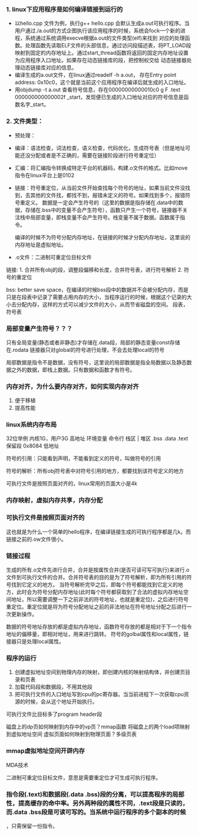 ### 1. linux下应用程序是如何编译链接到运行的
* 以hello.cpp 文件为例，执行g++ hello.cpp 会默认生成a.out可执行程序。当用户通过./a.out的方式企图执行该应用程序的时候，系统会fock一个新的进程，系统通过系统调用execve根据a.out的文件类型(elf)来找到
对应的处理函数。处理函数先读取ELF文件的头部信息，通过访问段描述表，将PT_LOAD段映射到固定的内存地址上。通过start_thread函数将返回的固定内存地址设置为应用程序入口地址。如果存在动态链接库的段，把控制权交给
动态链接器处理动态链接库对应的信息。
* 编译生成的a.out文件，在linux通过readelf -h a.out， 存在Entry point address:               0x10c0，这个就是当前这个应用程序在编译后就生成的入口地址。
* 用objdump -t a.out 查看符号信息，存在00000000000010c0 g     F .text  000000000000002f              _start，发现便已生成的入口地址对应的符号信息是函数名字_start。

### 2. 文件类型：
* 预处理：
* 编译：语法检查，词法检查，语义检查，代码优化，生成符号表（但是地址可能还没分配或者是不正确的，需要在链接阶段进行符号重定位）
* 汇编：将汇编指令转换成特定平台的机器码，构建.o文件的格式。比如move指令在linux平台上是0102
* 链接：符号重定位，从当前文件开始查找每个符号的地址，如果当前文件没找到，去其他的文件找，都找不到，报错未定义的符号。如果找到多个，报错符号重定义。
数据是一定会产生符号的（这里的数据是指存储在.data中的数据，存储在.bss中的变量不会产生符号），函数只产生一个符号，链接器不关注栈中局部变量，即栈变量不会产生符号。栈变量不属于数据。函数属于指令。

  编译的时候不为符号分配内存地址，在链接的时候才分配内存地址，这里说的内存地址是虚拟地址。
* .o文件：二进制可重定位目标文件

链接:   1. 合并所有obj的段，调整段偏移和长度，合并符号表，进行符号解析
        2. 符号的重定位

bss: better save space，在编译的时候bss段中的数据并不会被分配内存，而是只是在段表中记录了需要占用内存的大小，当程序运行的时候，根据这个记录的大小去分配内存，这样的方式可以减少文件的大小，从而节省磁盘的空间。
段表，符号表
### 局部变量产生符号？？？

只有全局变量(静态或者非静态)才存储在.data段，局部的静态变量const存储在.rodata
链接器只对global的符号进行处理，不会去处理local的符号

局部数据是指令不是数据，没有符号，这里说的局部数据是指全局数据以及静态数据之外的数据，即栈上数据。只有数据和函数才有符号。

### 内存对齐，为什么要内存对齐，如何实现内存对齐
1. 便于移植
2. 提高性能

### linux系统内存布局

32位举例
内核1G，用户3G                     高地址
环境变量
命令行
栈区
|
堆区
.bss
.data
.text
保留段   0x8084                    低地址

符号的引用：只能看到声明，不能看到定义的符号，叫做符号的引用

符号的解析：所有obj符号表中对符号引用的地方，都要找到该符号定义的地方

可执行文件是按照页面对齐的，linux常用的页面大小是4k

### 内存映射，虚拟内存共享，内存分配

### 可执行文件是按照页面对齐的
这也就是为什么一个简单的hello程序，在编译链接生成的可执行程序都是几k。而链接之前的.ow文件很小。

### 链接过程
生成的所有.o文件先进行合并，合并是按属性合并(是否可读可写可执行)来进行.o文件到可执行文件的合并。合并符号表的目的是为了符号解析，即为所有引用的符号找到它定义的地方。
当符号解析完毕之后，即每个符号都能找到它定义的地方，此时会为符号分配内存地址(此时每个符号都获取到了合法的虚拟内存地址空间地址，所以需要调整一下之前非法的符号地址，也就是重定位)，之后进行符号重定位。重定位就是将为符号分配地址之前的非法地址在符号地址分配之后进行一次更新操作。

数据的符号地址存放的都是虚拟内存地址，函数符号存放的都是相对于下一个指令地址的偏移量，即相对地址，用来进行跳转。
符号的golbal属性和local属性，链接器只是处理local属性。

### 程序的运行
1. 创建虚拟地址空间到物理内存的映射，即创建内核的映射结构体，并创建页目录和页表
2. 加载代码段和数据段，不用其他段
3. 把可执行文件的入口地址写到cpu的pc寄存器。当当前进程下一次获取cpu资源的时候，会从这个地址开始执行。

可执行文件比目标多了program header段

磁盘上的dp页如何映射到内存中的vp页？mmap函数  将磁盘上的两个load项映射到虚拟地址空间
虚拟页面如何映射到物理页面？多级页表

### mmap虚拟地址空间开辟内存
MDA技术

二进制可重定位目标文件，意思是需要重定位才可生成可执行程序。

### 指令段(.text)和数据段(.data .bss)段的分离，可以提高程序的局部性，提高缓存的命中率。另外两种段的属性不同，.text段是只读的，而.data .bss段是可读可写的。当系统中运行程序的多个副本的时候
，只需保留一份指令。

